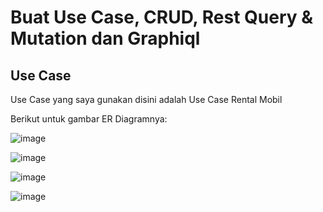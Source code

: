 # Buat Use Case, CRUD, Rest Query & Mutation dan Graphiql


## Use Case

  Use Case yang saya gunakan disini adalah Use Case Rental Mobil

  Berikut untuk gambar ER Diagramnya:

  ![image](https://github.com/user-attachments/assets/4e1e5e43-9e81-45c8-bc33-33f425f1c96b)




![image](https://github.com/user-attachments/assets/d841c3a4-10fb-4596-a709-49372a0f6a5a)






![image](https://github.com/user-attachments/assets/4dc15a14-5373-4a42-9c13-cb2a0b066708)






![image](https://github.com/user-attachments/assets/6d579b9c-ff1d-4f4e-9e5f-0ad55aad3b2e)


